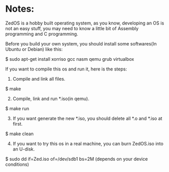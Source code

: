# Notes:

ZedOS is a hobby built operating system, as you know, developing an OS is not an easy stuff, 
you may need to know a little bit of Assembly programming and C programming.

Before you build your own system, you should install some softwares(In Ubuntu or Debian) like this: 

 $ sudo apt-get install xorriso gcc nasm qemu grub virtualbox

If you want to compile this os and run it, here is the steps:

1. Compile and link all files. 

 $ make 

2. Compile, link and run *.iso(in qemu). 

 $ make run 

3. If you want generate the new *.iso, you should delete all *.o and *.iso at first.  

 $ make clean 

4. If you want to try this os in a real machine, you can burn ZedOS.iso into an U-disk.

 $ sudo dd if=Zed.iso of=/dev/sdb1 bs=2M (depends on your device conditions)
 
